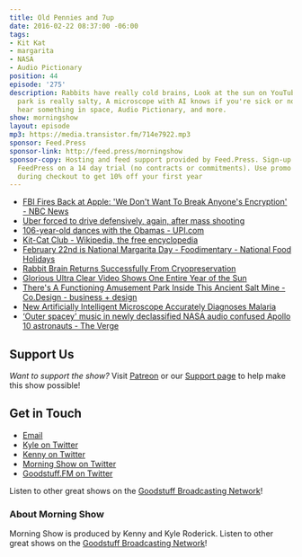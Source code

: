 ```yaml
---
title: Old Pennies and 7up
date: 2016-02-22 08:37:00 -06:00
tags:
- Kit Kat
- margarita
- NASA
- Audio Pictionary
position: 44
episode: '275'
description: Rabbits have really cold brains, Look at the sun on YouTube, This amusement
  park is really salty, A microscope with AI knows if you're sick or not, Astronauts
  hear something in space, Audio Pictionary, and more.
show: morningshow
layout: episode
mp3: https://media.transistor.fm/714e7922.mp3
sponsor: Feed.Press
sponsor-link: http://feed.press/morningshow
sponsor-copy: Hosting and feed support provided by Feed.Press. Sign-up today and try
  FeedPress on a 14 day trial (no contracts or commitments). Use promo code `morningshow`
  during checkout to get 10% off your first year
---
```


* [FBI Fires Back at Apple: 'We Don't Want To Break Anyone's Encryption' - NBC News](http://www.nbcnews.com/storyline/san-bernardino-shooting/we-don-t-want-break-anyone-s-encryption-fbi-fires-n523186)
* [Uber forced to drive defensively, again, after mass shooting](http://www.apnewsarchive.com/2016/As-authorities-look-for-the-reasons-why-a-Michigan-man-allegedly-embarked-on-a-mass-shooting-spree-over-the-weekend-the-ride-hailing-service-Uber-is-addressing-his-record-as-a-driver-wi/id-67c3e80f39544d8ab0e528f7268075c3)
* [106-year-old dances with the Obamas - UPI.com](http://www.upi.com/Top_News/US/2016/02/22/106-year-old-dances-with-the-Obamas/3661456132045/)
* [Kit-Cat Club - Wikipedia, the free encyclopedia](https://en.wikipedia.org/wiki/Kit-Cat_Club)
* [February 22nd is National Margarita Day - Foodimentary - National Food Holidays](http://foodimentary.com/2016/02/22/february-22nd-is-national-margarita-day/)
* [Rabbit Brain Returns Successfully From Cryopreservation](http://www.newsweek.com/rabbit-brain-first-mammal-brain-return-successfully-cryopreservation-424913?rx=us)
* [Glorious Ultra Clear Video Shows One Entire Year of the Sun](http://sploid.gizmodo.com/glorious-ultra-clear-video-shows-one-entire-year-of-the-1758796815?utm_source=feedburner&utm_medium=feed&utm_campaign=Feed%3A+io9%2Ffull+%28io9%29)
* [There's A Functioning Amusement Park Inside This Ancient Salt Mine - Co.Design - business + design](http://www.fastcodesign.com/3056462/exposure/theres-a-functioning-amusement-park-inside-this-ancient-salt-mine?partner=rss&utm_source=feedburner&utm_medium=feed&utm_campaign=Feed%3A+fastcodesign%2Ffeed+%28Co.Design%29)
* [New Artificially Intelligent Microscope Accurately Diagnoses Malaria](http://futurism.com/new-artificially-intelligent-microscope-accurately-diagnoses-malaria/)
* [‘Outer spacey' music in newly declassified NASA audio confused Apollo 10 astronauts - The Verge](http://www.theverge.com/2016/2/22/11090620/apollo-10-astronauts-nasa-noises-music)

## Support Us
*Want to support the show?* Visit [Patreon](http://patreon.com/morningshow) or our [Support page](http://goodstuff.fm/support) to help make this show possible!

## Get in Touch
* [Email](mailto:kyle@goodstuff.fm)
* [Kyle on Twitter](http://twitter.com/dogburps)
* [Kenny on Twitter](http://twitter.com/pizzarobotics)
* [Morning Show on Twitter](http://twitter.com/morningshowam)
* [Goodstuff.FM on Twitter](http://twitter.com/goodstufffm)

Listen to other great shows on the [Goodstuff Broadcasting Network](http://goodstuff.fm/shows)!

### About Morning Show
Morning Show is produced by Kenny and Kyle Roderick. Listen to other great shows on the [Goodstuff Broadcasting Network](http://goodstuff.fm/)!
